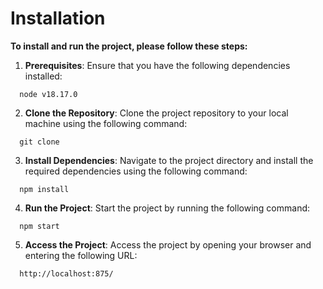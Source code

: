 # Installation

**To install and run the project, please follow these steps:**

1. **Prerequisites**: Ensure that you have the following dependencies installed:

```
  node v18.17.0
```

2. **Clone the Repository**: Clone the project repository to your local machine using the following command:

```
  git clone
```

3. **Install Dependencies**: Navigate to the project directory and install the required dependencies using the following command:

```
  npm install
```

4. **Run the Project**: Start the project by running the following command:

```
  npm start
```

5. **Access the Project**: Access the project by opening your browser and entering the following URL:

```
  http://localhost:875/
```


